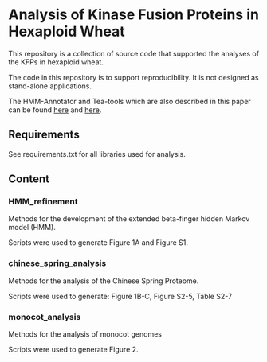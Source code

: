 # Analysis of Kinase Fusion Proteins in Hexaploid Wheat

This repository is a collection of source code that supported the analyses of the KFPs in hexaploid wheat.

The code in this repository is to support reproducibility. It is not designed as stand-alone applications.

The HMM-Annotator and Tea-tools which are also described in this paper can be found [here]() and [here]().

## Requirements

See requirements.txt for all libraries used for analysis. 

## Content

### HMM_refinement

Methods for the development of the extended beta-finger hidden Markov model (HMM). 

Scripts were used to generate Figure 1A and Figure S1.

### chinese_spring_analysis

Methods for the analysis of the Chinese Spring Proteome. 

Scripts were used to generate: Figure 1B-C, Figure S2-5, Table S2-7

### monocot_analysis

Methods for the analysis of monocot genomes

Scripts were used to generate Figure 2.

